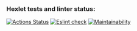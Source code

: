 ### Hexlet tests and linter status:
[![Actions Status](https://github.com/reznikovAndrey/frontend-project-lvl4/workflows/hexlet-check/badge.svg)](https://github.com/reznikovAndrey/frontend-project-lvl4/actions) [![Eslint check](https://github.com/reznikovAndrey/frontend-project-lvl4/workflows/linter-check/badge.svg)](https://github.com/reznikovAndrey/frontend-project-lvl4/actions) [![Maintainability](https://api.codeclimate.com/v1/badges/a7068ee894d839d9f9f7/maintainability)](https://codeclimate.com/github/reznikovAndrey/frontend-project-lvl4/maintainability)
